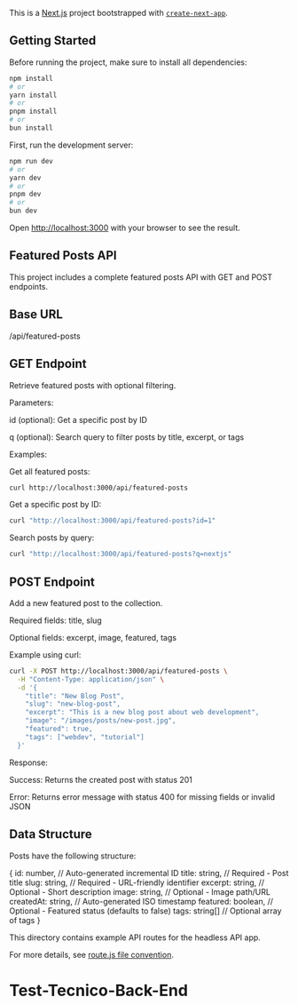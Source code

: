 This is a [Next.js](https://nextjs.org) project bootstrapped with [`create-next-app`](https://nextjs.org/docs/app/api-reference/create-next-app).

## Getting Started

Before running the project, make sure to install all dependencies:

```bash
npm install
# or
yarn install
# or
pnpm install
# or
bun install
```

First, run the development server:

```bash
npm run dev
# or
yarn dev
# or
pnpm dev
# or
bun dev
```

Open [http://localhost:3000](http://localhost:3000) with your browser to see the result.

## Featured Posts API
This project includes a complete featured posts API with GET and POST endpoints.

## Base URL
/api/featured-posts

## GET Endpoint
Retrieve featured posts with optional filtering.

Parameters:

id (optional): Get a specific post by ID

q (optional): Search query to filter posts by title, excerpt, or tags

Examples:

Get all featured posts:

```bash
curl http://localhost:3000/api/featured-posts
```

Get a specific post by ID:
```bash
curl "http://localhost:3000/api/featured-posts?id=1"
```

Search posts by query:
```bash
curl "http://localhost:3000/api/featured-posts?q=nextjs"
```

## POST Endpoint
Add a new featured post to the collection.

Required fields: title, slug

Optional fields: excerpt, image, featured, tags

Example using curl:

```bash
curl -X POST http://localhost:3000/api/featured-posts \
  -H "Content-Type: application/json" \
  -d '{
    "title": "New Blog Post",
    "slug": "new-blog-post",
    "excerpt": "This is a new blog post about web development",
    "image": "/images/posts/new-post.jpg",
    "featured": true,
    "tags": ["webdev", "tutorial"]
  }'
```

Response:

Success: Returns the created post with status 201

Error: Returns error message with status 400 for missing fields or invalid JSON

## Data Structure
Posts have the following structure:

{
  id: number,           // Auto-generated incremental ID
  title: string,        // Required - Post title
  slug: string,         // Required - URL-friendly identifier
  excerpt: string,      // Optional - Short description
  image: string,        // Optional - Image path/URL
  createdAt: string,    // Auto-generated ISO timestamp
  featured: boolean,    // Optional - Featured status (defaults to false)
  tags: string[]        // Optional array of tags
}

This directory contains example API routes for the headless API app.

For more details, see [route.js file convention](https://nextjs.org/docs/app/api-reference/file-conventions/route).
# Test-Tecnico-Back-End
